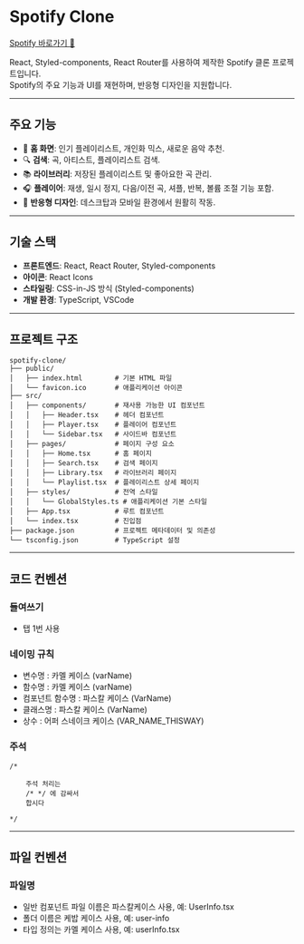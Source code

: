 # Spotify Clone
[Spotify 바로가기 🎵](https://open.spotify.com/)

React, Styled-components, React Router를 사용하여 제작한 Spotify 클론 프로젝트입니다.\
Spotify의 주요 기능과 UI를 재현하며, 반응형 디자인을 지원합니다.

---

## 주요 기능

- 🎵 **홈 화면**: 인기 플레이리스트, 개인화 믹스, 새로운 음악 추천.
- 🔍 **검색**: 곡, 아티스트, 플레이리스트 검색.
- 📚 **라이브러리**: 저장된 플레이리스트 및 좋아요한 곡 관리.
- 🎧 **플레이어**: 재생, 일시 정지, 다음/이전 곡, 셔플, 반복, 볼륨 조절 기능 포함.
- 📱 **반응형 디자인**: 데스크탑과 모바일 환경에서 원활히 작동.

---

## 기술 스택

- **프론트엔드**: React, React Router, Styled-components
- **아이콘**: React Icons
- **스타일링**: CSS-in-JS 방식 (Styled-components)
- **개발 환경**: TypeScript, VSCode

---

## 프로젝트 구조

```
spotify-clone/
├── public/
│   ├── index.html        # 기본 HTML 파일
│   └── favicon.ico       # 애플리케이션 아이콘
├── src/
│   ├── components/       # 재사용 가능한 UI 컴포넌트
│   │   ├── Header.tsx    # 헤더 컴포넌트
│   │   ├── Player.tsx    # 플레이어 컴포넌트
│   │   └── Sidebar.tsx   # 사이드바 컴포넌트
│   ├── pages/            # 페이지 구성 요소
│   │   ├── Home.tsx      # 홈 페이지
│   │   ├── Search.tsx    # 검색 페이지
│   │   ├── Library.tsx   # 라이브러리 페이지
│   │   └── Playlist.tsx  # 플레이리스트 상세 페이지
│   ├── styles/           # 전역 스타일
│   │   └── GlobalStyles.ts # 애플리케이션 기본 스타일
│   ├── App.tsx           # 루트 컴포넌트
│   └── index.tsx         # 진입점
├── package.json          # 프로젝트 메타데이터 및 의존성
└── tsconfig.json         # TypeScript 설정
```
---
## 코드 컨벤션

### 들여쓰기
  - 탭 1번 사용

### 네이밍 규칙

 -  변수명 : 카멜 케이스 (varName)
 -  함수명 : 카멜 케이스 (varName)
 -  컴포넌트 함수명 : 파스칼 케이스 (VarName)
 -  클래스명 : 파스칼 케이스 (VarName)
 -  상수 : 어퍼 스네이크 케이스 (VAR_NAME_THISWAY)

### 주석

```
/*

	주석 처리는
	/* */ 에 감싸서
	합시다

*/
```
---

## 파일 컨벤션

### 파일명

  - 일반 컴포넌트 파일 이름은 파스칼케이스 사용, 예: UserInfo.tsx
  - 폴더 이름은 케밥 케이스 사용, 예: user-info
  - 타입 정의는 카멜 케이스 사용, 예: userInfo.tsx

